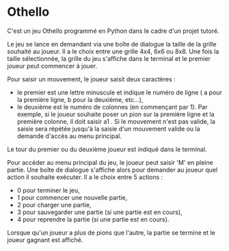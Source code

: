 # Othello

C'est un jeu Othello programmé en Python dans le cadre d'un projet tutoré.

Le jeu se lance en demandant via une boîte de dialogue la taille de la grille souhaité au joueur. Il a le choix entre une grille 4x4, 6x6 ou 8x8.
Une fois la taille sélectionnée, la grille du jeu s'affiche dans le terminal et le premier joueur peut commencer à jouer.

Pour saisir un mouvement, le joueur saisit deux caractères : 
  - le premier est une lettre minuscule et indique le numéro de ligne ( a pour la première ligne, b pour la deuxième, etc...),
  - le deuxième est le numéro de colonnes (en commençant par 1).
Par exemple, si le joueur souhaite poser un pion sur la première ligne et la première colonne, il doit saisir a1 . Si le mouvement n'est pas valide,
la saisie sera répétée jusqu'à la saisie d'un mouvement valide ou la demande d'accès au menu principal.

Le tour du premier ou du deuxième joueur est indiqué dans le terminal.

Pour accéder au menu principal du jeu, le joueur peut saisir 'M' en pleine partie. Une boîte de dialogue s'affiche alors pour 
demander au joueur quel action il souhaite exécuter. Il a le choix entre 5 actions : 
  - 0 pour terminer le jeu,
  - 1 pour commencer une nouvelle partie,
  - 2 pour charger une partie,
  - 3 pour sauvegarder une partie (si une partie est en cours),
  - 4 pour reprendre la partie (si une partie est en cours).
  
Lorsque qu'un joueur a plus de pions que l'autre, la partie se termine et le joueur gagnant est affiché.
 

